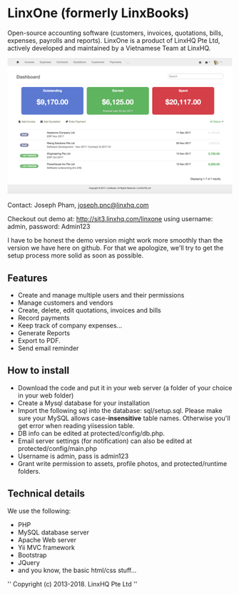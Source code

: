 # LinxOne (formerly LinxBooks)
Open-source accounting software (customers, invoices, quotations, bills, expenses, payrolls and reports). LinxOne is a product of LinxHQ Pte Ltd, actively developed and maintained by a Vietnamese Team at LinxHQ.

![Dashboard](/invoicedashboard.png?raw=true "Dashboard")


Contact:
Joseph Pham, joseph.pnc@linxhq.com

Checkout out demo at: http://sit3.linxhq.com/linxone using username: admin, password: Admin123

I have to be honest the demo version might work more smoothly than the version we have here on github. For that we apologize, we'll try to get the setup process more solid as soon as possible.

## Features
* Create and manage multiple users and their permissions
* Manage customers and vendors
* Create, delete, edit quotations, invoices and bills
* Record payments
* Keep track of company expenses…
* Generate Reports
* Export to PDF.
* Send email reminder

## How to install
* Download the code and put it in your web server (a folder of your choice in your web folder)
* Create a Mysql database for your installation
* Import the following sql into the database: sql/setup.sql. Please make sure your MySQL allows case-**insensitive** table names. Otherwise you'll get error when reading yiisession table.
* DB info can be edited at protected/config/db.php. 
* Email server settings (for notification) can also be edited at protected/config/main.php
* Username is admin, pass is admin123
* Grant write permission to assets, profile photos, and protected/runtime folders.

## Technical details

We use the following:
* PHP
* MySQL database server
* Apache Web server
* Yii MVC framework
* Bootstrap
* JQuery
* and you know, the basic html/css stuff...

'' Copyright (c) 2013-2018. LinxHQ Pte Ltd ''
